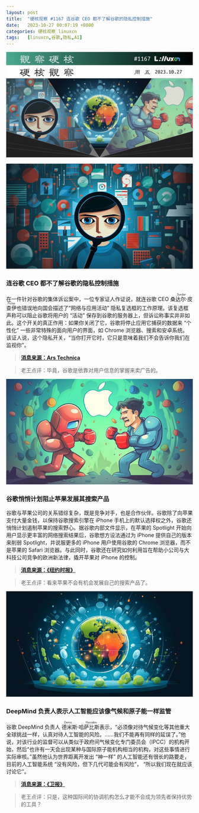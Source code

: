 ```yaml
---
layout: post
title:	"硬核观察 #1167 连谷歌 CEO 都不了解谷歌的隐私控制措施"
date:	2023-10-27 00:07:19 +0800 
categories:	硬核观察 linuxcn 
tags:	[linuxcn,谷歌,隐私,AI]
---
```



![](/Asserts/Images/album/202310/27/000628bzdvdf5bqrlw7vtl.jpg)


![](/Asserts/Images/album/202310/27/000640amwdr2nhmtazdq6n.jpg)


### 连谷歌 CEO 都不了解谷歌的隐私控制措施


在一件针对谷歌的集体诉讼案中，一位专家证人作证说，就连谷歌 CEO <ruby> 桑达尔·皮查伊 <rt>  Sundar Pichai </rt></ruby> 也错误地向国会描述了“网络与应用活动” 隐私复选框的工作原理。该复选框声称可以阻止谷歌将用户的 “活动” 保存到谷歌的服务器上，但诉讼称事实并非如此。这个开关的真正作用：如果你关闭了它，谷歌将停止应用它捕获的数据来 “个性化” 一些非常特殊的面向用户的界面，如 Chrome 浏览器、搜索和安卓系统。该证人说，这个隐私开关，“当你打开它时，它只是意味着我们不会告诉你我们在监视你”。



> 
> **[消息来源：Ars Technica](https://arstechnica.com/gadgets/2023/10/even-google-ceo-sundar-pichai-doesnt-understand-googles-privacy-controls/)**
> 
> 
> 



> 
> 老王点评：毕竟，谷歌是依靠对用户信息的掌握来卖广告的。
> 
> 
> 


![](/Asserts/Images/album/202310/27/000651vcfolyyiptohgjtk.jpg)


### 谷歌悄悄计划阻止苹果发展其搜索产品


谷歌与苹果公司的关系错综复杂，既是竞争对手，也是合作伙伴。谷歌除了向苹果支付大量金钱，以保持谷歌搜索引擎在 iPhone 手机上的默认选择权之外，谷歌还悄悄计划遏制苹果的搜索野心。据谷歌内部文件显示，在苹果的 Spotlight 开始向用户显示更丰富的网络搜索结果后，谷歌想方设法通过为 iPhone 提供自己的版本来削弱 Spotlight，并说服更多的 iPhone 用户使用谷歌的 Chrome 浏览器，而不是苹果的 Safari 浏览器。与此同时，谷歌还在研究如何利用旨在帮助小公司与大科技公司竞争的欧洲新法律，撬开苹果对 iPhone 的控制。



> 
> **[消息来源：《纽约时报》](https://www.nytimes.com/2023/10/26/technology/google-apple-search-spotlight.html)**
> 
> 
> 



> 
> 老王点评：看来苹果不会有机会发展自己的搜索产品了。
> 
> 
> 


![](/Asserts/Images/album/202310/27/000703ezbntdbitnx5dttw.jpg)


### DeepMind 负责人表示人工智能应该像气候和原子能一样监管


谷歌 DeepMind 负责人 <ruby> 德米斯·哈萨比斯 <rt>  Demis Hassabis </rt></ruby> 表示，“必须像对待气候变化等其他重大全球挑战一样，认真对待人工智能的风险。……我们不能再有同样的延误了。”他说，对该行业的监督可以从类似于政府间气候变化专门委员会（IPCC）的机构开始，然后“也许有一天会出现某种与国际原子能机构相当的机构，对这些事情进行实际审核。”虽然他认为世界距离开发出 “神一样” 的人工智能还有很长的路要走，目前的人工智能系统 “没有风险，但下几代可能会有风险”， “所以我们现在就应该讨论它”。



> 
> **[消息来源：《卫报》](https://www.theguardian.com/technology/2023/oct/24/ai-risk-climate-crisis-google-deepmind-chief-demis-hassabis-regulation)**
> 
> 
> 



> 
> 老王点评：只是，这种国际间的协调机构怎么才能不会成为领先者保持优势的工具？
> 
> 
>
